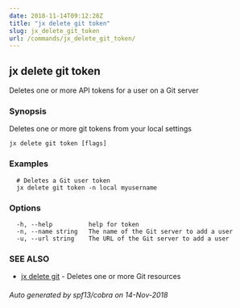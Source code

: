 ```yaml
---
date: 2018-11-14T09:12:28Z
title: "jx delete git token"
slug: jx_delete_git_token
url: /commands/jx_delete_git_token/
---
```

## jx delete git token

Deletes one or more API tokens for a user on a Git server

### Synopsis

Deletes one or more git tokens from your local settings

```
jx delete git token [flags]
```

### Examples

```
  # Deletes a Git user token
  jx delete git token -n local myusername
```

### Options

```
  -h, --help          help for token
  -n, --name string   The name of the Git server to add a user
  -u, --url string    The URL of the Git server to add a user
```

### SEE ALSO

* [jx delete git](/commands/jx_delete_git/)	 - Deletes one or more Git resources

###### Auto generated by spf13/cobra on 14-Nov-2018
